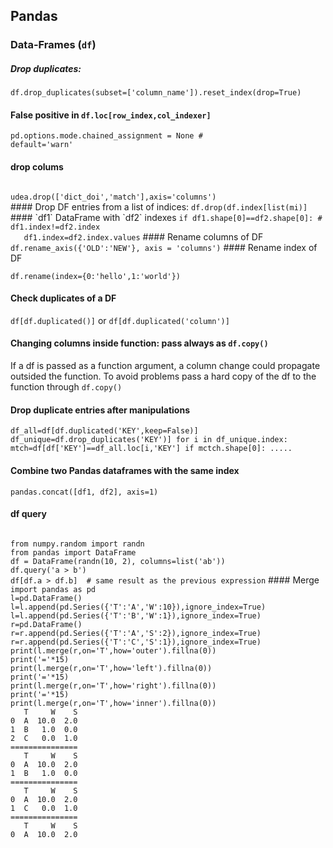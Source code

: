 ## Pandas

### Data-Frames (`df`)
##### Drop duplicates:
<code>df.drop_duplicates(subset=['column_name']).reset_index(drop=True)</code>
#### False positive in `df.loc[row_index,col_indexer]`
<code>pd.options.mode.chained_assignment = None  # default='warn'</code>
#### drop colums
<code>
udea.drop(['dict_doi','match'],axis='columns')
</code>
#### Drop DF entries from a list of indices:
<code>df.drop(df.index[list(mi)]</code>
#### `df1` DataFrame with `df2` indexes
<code>if df1.shape[0]==df2.shape[0]: # df1.index!=df2.index
   df1.index=df2.index.values</code>
#### Rename columns of DF
<code>df.rename_axis({'OLD':'NEW'}, axis = 'columns')</code>
#### Rename index of DF
    
    df.rename(index={0:'hello',1:'world'})
    
#### Check duplicates of a DF
<code>df[df.duplicated()]</code>
or
<code>df[df.duplicated('column')]</code>
#### Changing columns inside function: pass always as `df.copy()`
If a df is passed as a function argument, a column change could propagate outsided the function. To avoid problems
pass a hard copy of the df to the function through `df.copy()`
#### Drop duplicate entries after manipulations
<code>df_all=df[df.duplicated('KEY',keep=False)]
df_unique=df.drop_duplicates('KEY')]
for i in df_unique.index:
    mtch=df[df['KEY']==df_all.loc[i,'KEY']
    if mctch.shape[0]:
       .....
</code>
#### Combine two Pandas dataframes with the same index
<code>pandas.concat([df1, df2], axis=1)</code>
#### df  query
<code>
from numpy.random import randn
from pandas import DataFrame
df = DataFrame(randn(10, 2), columns=list('ab'))
df.query('a > b')
df[df.a > df.b]  # same result as the previous expression</code>
#### Merge
<code>
import pandas as pd
l=pd.DataFrame()
l=l.append(pd.Series({'T':'A','W':10}),ignore_index=True)
l=l.append(pd.Series({'T':'B','W':1}),ignore_index=True)
r=pd.DataFrame()
r=r.append(pd.Series({'T':'A','S':2}),ignore_index=True)
r=r.append(pd.Series({'T':'C','S':1}),ignore_index=True)
print(l.merge(r,on='T',how='outer').fillna(0))
print('='*15)
print(l.merge(r,on='T',how='left').fillna(0))
print('='*15)
print(l.merge(r,on='T',how='right').fillna(0))
print('='*15)
print(l.merge(r,on='T',how='inner').fillna(0))
   T     W    S
0  A  10.0  2.0
1  B   1.0  0.0
2  C   0.0  1.0
===============
   T     W    S
0  A  10.0  2.0
1  B   1.0  0.0
===============
   T     W    S
0  A  10.0  2.0
1  C   0.0  1.0
===============
   T     W    S
0  A  10.0  2.0
</code>
